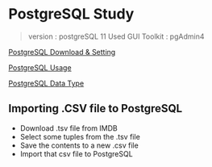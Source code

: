 # PostgreSQL Study
> version : postgreSQL 11
> Used GUI Toolkit : pgAdmin4

[PostgreSQL Download & Setting](https://computingforgeeks.com/how-to-install-pgadmin-4-on-ubuntu/)

[PostgreSQL Usage](http://blog.kichul.co.kr/2017/03/30/2017-03-30-postgresql-notes/)

[PostgreSQL Data Type](https://takky.tistory.com/2)

## Importing .CSV file to PostgreSQL
- Download .tsv file from IMDB 
- Select some tuples from the .tsv file
- Save the contents to a new .csv file
- Import that csv file to PostgreSQL
